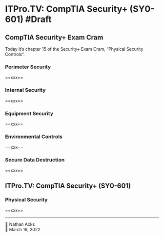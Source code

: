 # ITPro.TV: CompTIA Security+ (SY0-601) #Draft

## CompTIA Security+ Exam Cram

Today it’s chapter 15 of the Security+ Exam Cram, “Physical Security Controls“.

### Perimeter Security

==xxx==

### Internal Security

==xxx==

### Equipment Security

==xxx==

### Environmental Controls

==xxx==

### Secure Data Destruction

==xxx==

## ITPro.TV: CompTIA Security+ (SY0-601)

### Physical Security

==xxx==

- - - -

<span aria-hidden="true">👤</span> Nathan Acks  
<span aria-hidden="true">📅</span> March 16, 2022
